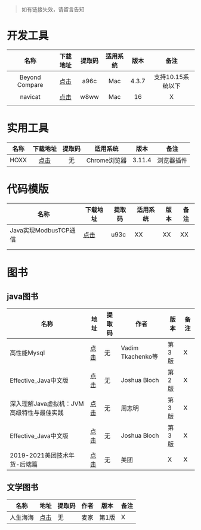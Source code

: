 > 如有链接失效，请留言告知



# 开发工具

|      名称      |                        下载地址                         | 提取码 | 适用系统 | 版本  |       备注        |
| :------------: | :-----------------------------------------------------: | :----: | :------: | :---: | :---------------: |
| Beyond Compare | [点击](https://pan.baidu.com/s/1U3Ouf9aMMaWz6WJ46Pi7Pw) |  a96c  |   Mac    | 4.3.7 | 支持10.15系统以下 |
|    navicat     | [点击](https://pan.baidu.com/s/1mON7EWmxn7b1d8Xalol4_A) |  w8ww  |   Mac    |  16   |         X         |
|                |                                                         |        |          |       |                   |



# 实用工具    

| 名称 |                      下载地址                      | 提取码 |   适用系统   | 版本   |    备注    |
| :--: | :------------------------------------------------: | :----: | :----------: | ------ | :--------: |
| HOXX | [点击]( https://www.aliyundrive.com/s/oosrDm7KecD) |   无   | Chrome浏览器 | 3.11.4 | 浏览器插件 |



# 代码模版

| 名称                  | 下载地址                                                | 提取码 | 适用系统 | 版本 | 备注 |
| --------------------- | ------------------------------------------------------- | ------ | -------- | ---- | ---- |
| Java实现ModbusTCP通信 | [点击](https://pan.baidu.com/s/1CaoOHPryKs6KGiHFPDawPg) | u93c   | XX       | XX   | XX   |
|                       |                                                         |        |          |      |      |
|                       |                                                         |        |          |      |      |






# 图书 
## java图书

| 名称                                      | 地址                                              | 提取码 | 作者              | 版本  | 备注 |
| ----------------------------------------- | ------------------------------------------------- | ------ | ----------------- | ----- | ---- |
| 高性能Mysql                               | [点击](https://www.aliyundrive.com/s/2QM3fBTsJNU) | 无     | Vadim Tkachenko等 | 第3版 | X    |
| Effective_Java中文版                      | [点击](https://www.aliyundrive.com/s/hLPabhkmM5L) | 无     | Joshua Bloch      | 第2版 | X    |
| 深入理解Java虚拟机：JVM高级特性与最佳实践 | [点击](https://www.aliyundrive.com/s/FxuTuMiFG2d) | 无     | 周志明            | 第3版 | X    |
| Effective_Java中文版                      | [点击](https://www.aliyundrive.com/s/vnGPGp9dMTH) | 无     | Joshua Bloch      | 第3版 | X    |
| 2019-2021美团技术年货-后端篇              | [点击](https://www.aliyundrive.com/s/Be6emSYPiDn) | 无     | 美团              | X     | X    |





## 文学图书

| 名称     | 地址                                              | 提取码 | 作者 | 版本  | 备注 |
| -------- | ------------------------------------------------- | ------ | ---- | ----- | ---- |
| 人生海海 | [点击](https://www.aliyundrive.com/s/DhvU5XfoLua) | 无     | 麦家 | 第1版 | X    |


